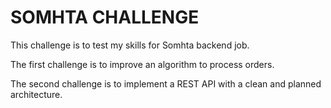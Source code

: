 # SOMHTA CHALLENGE

This challenge is to test my skills for Somhta backend job.

The first challenge is to improve an algorithm to process orders.

The second challenge is to implement a REST API with a clean and planned architecture.


